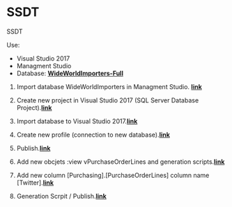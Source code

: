 # SSDT
SSDT


Use:
- Visual Studio 2017
- Managment Studio 
- Database: **[WideWorldImporters-Full](https://github.com/Microsoft/sql-server-samples/releases/download/wide-world-importers-v1.0/WideWorldImporters-Full.bak)**


1. Import database WideWorldImporters in Managment Studio. [**link**]()

2. Create new project in Visual Studio 2017 (SQL Server Database Project).[**link**]()

3. Import database to Visual Studio 2017.[**link**]()

4. Create new profile (connection to new database).[**link**]()

5. Publish.[**link**]()

6. Add new obcjets :view vPurchaseOrderLines and generation scripts.[**link**]()

7. Add new column [Purchasing].[PurchaseOrderLines] column name [Twitter].[**link**]()

8. Generation Scrpit / Publish.[**link**]()
